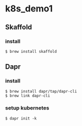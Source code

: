 # k8s_demo1

## Skaffold

### install

```
$ brew install skaffold
```

## Dapr

### install

```
$ brew install dapr/tap/dapr-cli
$ brew link dapr-cli
```

### setup kubernetes

```
$ dapr init -k
```
